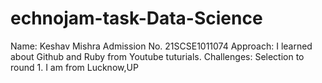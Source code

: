 # echnojam-task-Data-Science
Name: Keshav Mishra 
Admission No. 21SCSE1011074
Approach: I learned about Github and Ruby from Youtube tuturials.
Challenges: Selection to round 1.
I am from Lucknow,UP
